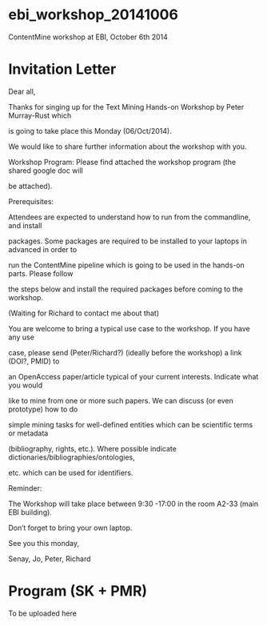 ebi_workshop_20141006
=====================

ContentMine workshop at EBI, October 6th 2014

Invitation Letter
=================

Dear all,

Thanks for singing up for the Text Mining Hands-on Workshop by Peter Murray-Rust which 

is going to take place this Monday (06/Oct/2014).

We would like to share further information about the workshop with you.

Workshop Program: Please find attached the workshop program (the shared google doc will 

be attached).

Prerequisites:

Attendees are expected to understand how to run from the commandline, and install 

packages. Some packages are required to be installed to your laptops in advanced in order to 

run the ContentMine pipeline which is going to be used in the hands-on parts. Please follow 

the steps below and install the required packages before coming to the workshop.

(Waiting for Richard to contact me about that)

You are welcome to bring a typical use case to the workshop. If you have any use 

case, please send (Peter/Richard?) (ideally before the workshop) a link (DOI?, PMID) to 

an OpenAccess paper/article typical of your current interests. Indicate what you would 

like to mine from one or more such papers. We can discuss (or even prototype) how to do 

simple mining tasks for well-defined entities which can be scientific terms or metadata 

(bibliography, rights, etc.). Where possible indicate dictionaries/bibliographies/ontologies, 

etc. which can be used for identifiers.

Reminder:

The Workshop will take place between 9:30 -17:00 in the room A2-33 (main EBI building). 

Don’t forget to bring your own laptop.

See you this monday,

Senay, Jo, Peter, Richard

Program
(SK + PMR)
==========

To be uploaded here
